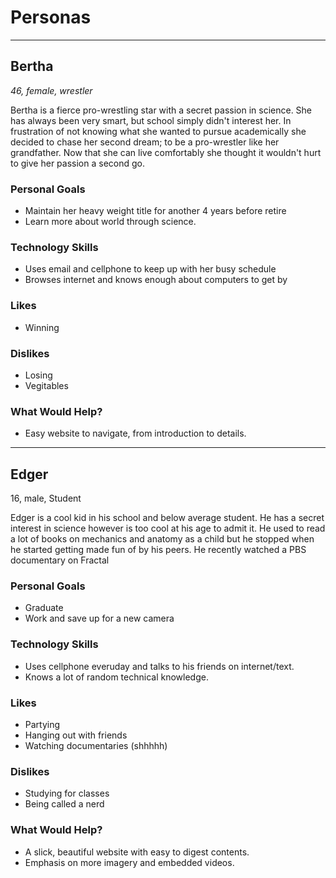# Personas

---

## Bertha

*46, female, wrestler*

Bertha is a fierce pro-wrestling star with a secret passion in science. She has
always been very smart, but school simply didn't interest her. In frustration of
not knowing what she wanted to pursue academically she decided to chase her second
dream; to be a pro-wrestler like her grandfather. Now that she can live comfortably
she thought it wouldn't hurt to give her passion a second go.

### Personal Goals

- Maintain her heavy weight title for another 4 years before retire
- Learn more about world through science.

### Technology Skills

- Uses email and cellphone to keep up with her busy schedule
- Browses internet and knows enough about computers to get by

### Likes

- Winning

### Dislikes

- Losing
- Vegitables

### What Would Help?

- Easy website to navigate, from introduction to details.

---

## Edger

16, male, Student

Edger is a cool kid in his school and below average student. He has a secret
interest in science however is too cool at his age to admit it. He used to read
a lot of books on mechanics and anatomy as a child but he stopped when he started
getting made fun of by his peers. He recently watched a PBS documentary on Fractal


### Personal Goals

- Graduate
- Work and save up for a new camera

### Technology Skills

- Uses cellphone everuday and talks to his friends on internet/text.
- Knows a lot of random technical knowledge.

### Likes

- Partying
- Hanging out with friends
- Watching documentaries (shhhhh)

### Dislikes

- Studying for classes
- Being called a nerd

### What Would Help?

- A slick, beautiful website with easy to digest contents.
- Emphasis on more imagery and embedded videos.
